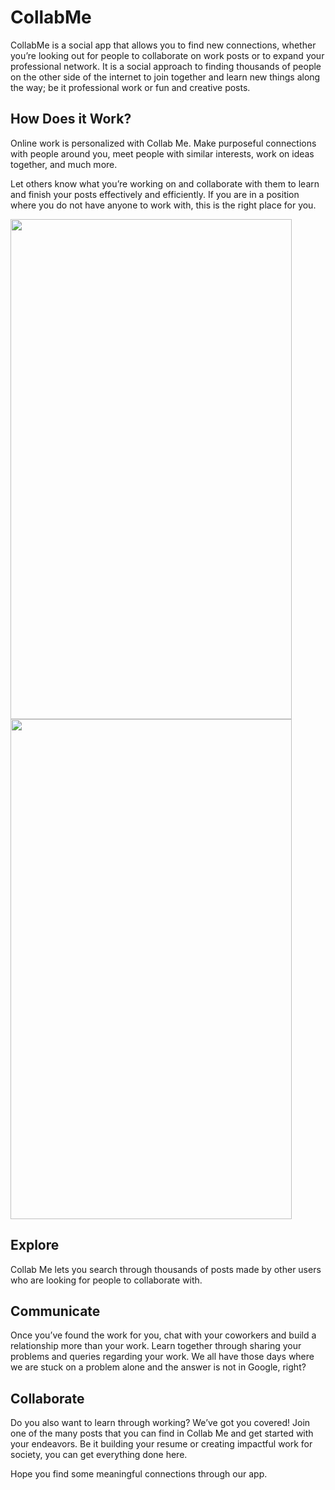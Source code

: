 # CollabMe

CollabMe is a social app that allows you to find new connections, whether you’re looking out for people to collaborate on work posts or to expand your professional network. It is a social approach to finding thousands of people on the other side of the internet to join together and learn new things along the way; be it professional work or fun and creative posts.

## How Does it Work?

Online work is personalized with Collab Me. Make purposeful connections with people around you, meet people with similar interests, work on ideas together, and much more.

Let others know what you’re working on and collaborate with them to learn and finish your posts effectively and efficiently. If you are in a position where you do not have anyone to work with, this is the right place for you.

<img width="450" height="800" src="https://firebasestorage.googleapis.com/v0/b/codesqaure.appspot.com/o/images%2Fscreenshots%2Fscreenshot_filter.jpeg?alt=media&token=47ff319c-0c6d-4c65-bf58-ef5248f6ed0b">

<img width="450" height="800" src="https://firebasestorage.googleapis.com/v0/b/codesqaure.appspot.com/o/images%2Fscreenshots%2Fscreenshot_join_post.jpeg?alt=media&token=4e1d92c4-d08f-44c9-9da7-d6f27dda52a4">

## Explore
Collab Me lets you search through thousands of posts made by other users who are looking for people to collaborate with.

## Communicate
Once you’ve found the work for you, chat with your coworkers and build a relationship more than your work. Learn together through sharing your problems and queries regarding your work. We all have those days where we are stuck on a problem alone and the answer is not in Google, right?

## Collaborate
Do you also want to learn through working? We’ve got you covered! Join one of the many posts that you can find in Collab Me and get started with your endeavors. Be it building your resume or creating impactful work for society, you can get everything done here.

Hope you find some meaningful connections through our app.
